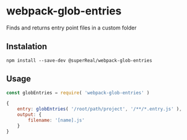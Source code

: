 # webpack-glob-entries
Finds and returns entry point files in a custom folder


## Instalation
```
npm install --save-dev @superReal/webpack-glob-entries
```


## Usage
```javascript
const globEntries = require( 'webpack-glob-entries' )

{
    entry: globEntries( '/root/path/project', '/**/*.entry.js' ),
    output: {
        filename: '[name].js'
    }
}
```
